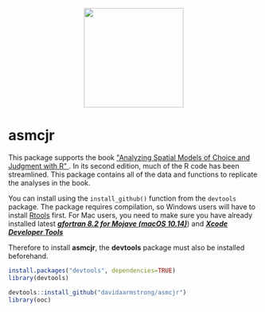 <p align="center">
  <img width="200" height="200" src="https://quantoid.net/files/images/booksticker.png">
</p>

# asmcjr
This package supports the book ["Analyzing Spatial Models of Choice and Judgment with R" ](https://www.crcpress.com/Analyzing-Spatial-Models-of-Choice-and-Judgment-with-R/Armstrong-II-Bakker-Carroll-Hare-Poole-Rosenthal/p/book/9781466517158).  In its second edition, much of the R code has been streamlined.   This package contains all of the data and functions to replicate the analyses in the book. 

You can install using the `install_github()` function from the `devtools` package.  The package requires compilation, so Windows users will have to install [Rtools](https://cran.r-project.org/bin/windows/Rtools/) first.  For Mac users, you need to  make sure you have already installed latest [***gfortran 8.2 for Mojave (macOS 10.14)***](https://github.com/fxcoudert/gfortran-for-macOS/releases)) and [***Xcode Developer Tools***](https://developer.apple.com/support/xcode/)


Therefore to install __asmcjr__, the __devtools__ package must also be installed beforehand. 

```r
install.packages("devtools", dependencies=TRUE)
library(devtools)

devtools::install_github("davidaarmstrong/asmcjr")
library(ooc)
```


